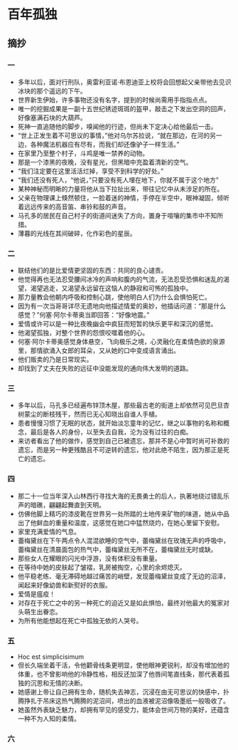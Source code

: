 # 百年孤独

## 摘抄

### 一

* 多年以后，面对行刑队，奥雷利亚诺·布恩迪亚上校将会回想起父亲带他去见识冰块的那个遥远的下午。
* 世界新生伊始，许多事物还没有名字，提到的时候尚需用手指指点点。
* 唯一的挖掘成果是一副十五世纪锈迹斑斑的盔甲，敲击之下发出空洞的回声，好像塞满石块的大葫芦。
* 死神一直追随他的脚步，嗅闻他的行迹，但尚未下定决心给他最后一击。
* “世上正发生着不可思议的事情，”他对乌尔苏拉说，“就在那边，在河的另一边，各种魔法机器应有尽有，而我们却还像驴子一样生活。”
* 在家里乃至整个村子，斗鸡是唯一禁养的动物。
* 那是一个漆黑的夜晚，没有星光，但黑暗中充盈着清新的空气。
* “我们注定要在这里活活烂掉，享受不到科学的好处。”
* “我们还没有死人，“他说，”只要没有死人埋在地下，你就不属于这个地方”
* 某种神秘而明晰的力量将他从当下拉扯出来，带往记忆中从未涉足的所在。
* 父亲在物理课上倏然顿住，一脸着迷的神情，手停在半空中，眼神凝固，倾听着远远传来的高音笛、串铃和鼓的声音。
* 马孔多的居民在自己村子的街道间迷失了方向，置身于喧嚷的集市中不知所措。
* 薄暮的光线在其间破碎，化作彩色的星辰。

### 二

* 联结他们的是比爱情更坚固的东西：共同的良心谴责。
* 他觉得再也无法忍受腰间冰冷的声响和腹内的气流，无法忍受恐惧和迷乱的渴望，渴望逃走，又渴望永远留在这恼人的静寂和可怖的孤独中。
* 那力量教会他朝内呼吸和控制心跳，使他明白人们为什么会惧怕死亡。
* 因为有一次当哥哥详尽无遗地向他描述情爱的奥妙，他插话问道：“那是什么感觉？”何塞·阿尔卡蒂奥当即回答：“好像地震。”
* 爱情或许可以是一种比夜晚幽会中疯狂而短暂的快乐更平和深沉的感觉。
* 他渴望孤独，对整个世界的怨恨咬噬着他的心。
* 何塞·阿尔卡蒂奥感觉身体悬空，飞向极乐之境，心灵融化在柔情色欲的泉源里，那情欲涌入女郎的耳朵，又从她的口中变成语言涌出。
* 他们贩卖的乃是日常现实。
* 却找到了丈夫在失败的远征中没能发现的通向伟大发明的道路。

### 三

* 多年以后，马孔多已经遍布锌顶木屋，那些最古老的街道上却依然可见巴旦杏树蒙尘的断枝残干，然而已无心知晓出自谁人手植。
* 患者慢慢习惯了无眠的状态，就开始淡忘童年的记忆，继之以事物的名称和概念，最后是各人的身份，以至失去自我，沦为没有过往的白痴。
* 来访者看出了他的做作，感觉到自己已被遗忘，那并不是心中暂时尚可补救的遗忘，而是另一种更残酷且不可逆转的遗忘，他对此绝不陌生，因为那正是死亡的遗忘。

### 四

* 那二十一位当年深入山林西行寻找大海的无畏勇士的后人，执著地绕过错乱乐声的暗礁，翩翩起舞直到天明。
* 仿佛他脚上精巧的漆皮靴在世界另一处所踏的土地传来矿物的味道，她从中品出了他鲜血的重量和温度，这感觉在她口中猛然烧灼，在她心里留下安慰。
* 家里充满爱情的气息。
* 蕾梅黛丝在下午两点令人混混欲睡的空气中，蕾梅黛丝在玫瑰无声的呼吸中，蕾梅黛丝在清晨面包的热气中，蕾梅黛丝无所不在，蕾梅黛丝无时或缺。
* 那些女人在耀眼的闪光中浮游，没有体积没有重量。
* 在等待中她的皮肤起了皱褶，乳房被掏空，心里的余烬熄灭。
* 他平稳老练、毫无滞碍地越过痛苦的峭壁，发现蕾梅黛丝变成了无边的沼泽，闻起来好像幼兽和新熨好的衣服。
* 爱情是瘟疫！
* 对存在于死亡之中的另一种死亡的迫近又是如此惧怕，最终对他最大的冤家对头萌生出眷恋。
* 为所有他能想起在死亡中孤独无依的人哭号。

### 五

* Hoc est simplicisimum
* 但长久端坐着干活，令他颧骨线条更明显，使他眼神更锐利，却没有增加他的体重，也不曾影响他的冷静性格，相反还加深了他唇间笔直线条，那代表着孤独的沉思和无情的决断。
* 她感谢上帝让自己拥有生命，随机失去神志，沉浸在由无可思议的快感中，扑腾挣扎于吊床这热气腾腾的泥沼间，喷出的血液被泥沼像吸墨纸一般吸收了。
* 她虽然外表缺乏魅力，却拥有罕见的感受力，能体会世间万物的美好，还蕴含一种不为人知的柔情。

### 六


